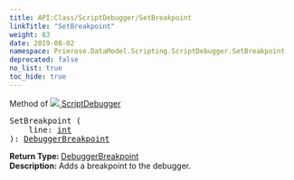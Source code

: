 ```yaml
---
title: API:Class/ScriptDebugger/SetBreakpoint
linkTitle: "SetBreakpoint"
weight: 83
date: 2019-08-02
namespace: Primrose.DataModel.Scripting.ScriptDebugger.SetBreakpoint
deprecated: false
no_list: true
toc_hide: true
---
```

Method of <a href="/docs/api-reference/Class/ScriptDebugger"><img src="/icons/silk/script_module.png"/>&nbsp;ScriptDebugger</a>
<pre class="method-declaration">
SetBreakpoint (
    line: <a class="type" href="/docs/api-reference/System/Primitives#int32">int</a>
): <a class="type" href="/docs/api-reference/Class/DebuggerBreakpoint">DebuggerBreakpoint</a></pre>
<b>Return Type: </b>
<a class="type" href="/docs/api-reference/Class/DebuggerBreakpoint">DebuggerBreakpoint</a>
<br/>
<b>Description: </b>
Adds a breakpoint to the debugger.

